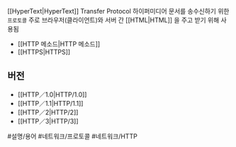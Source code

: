 [[HyperText|HyperText]] Transfer Protocol
하이퍼미디어 문서를 송수신하기 위한 `프로토콜`
주로 브라우저(클라이언트)와 서버 간 [[HTML|HTML]] 을 주고 받기 위해 사용됨

- [[HTTP 메소드|HTTP 메소드]]
- [[HTTPS|HTTPS]]

## 버전
- [[HTTP／1.0|HTTP/1.0]]
- [[HTTP／1.1|HTTP/1.1]]
- [[HTTP／2|HTTP/2]]
- [[HTTP／3|HTTP/3]]

#설명/용어 #네트워크/프로토콜 #네트워크/HTTP 
